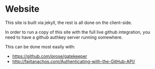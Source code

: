 

# Website

This site is built via jekyll, the rest is all done on the client-side.

In order to run a copy of this site with the full live github integration, you
need to have a github authkey server running somewhere.

This can be done most easily with:
 * https://github.com/prose/gatekeeper
 * http://fajitanachos.com/Authenticating-with-the-GitHub-API/


